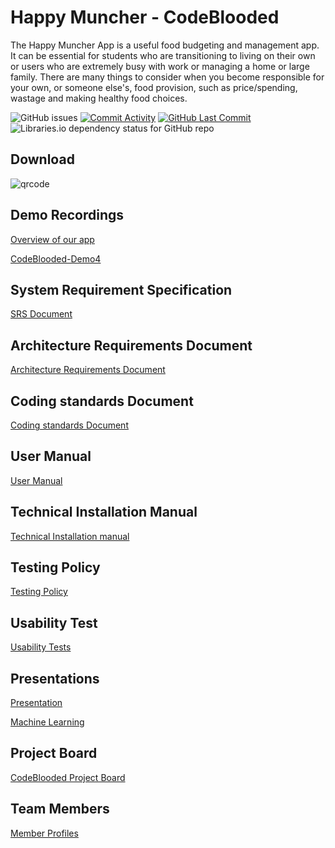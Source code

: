 # Happy Muncher - CodeBlooded

The Happy Muncher App is a useful food budgeting and management app.  It can be essential for students who are transitioning to living on their own or users who are extremely busy with work or managing a home or large family. There are many things to consider when you become responsible for your own, or someone else's, food provision, such as price/spending, wastage and making healthy food choices.


<img alt="GitHub issues" src="https://img.shields.io/github/issues-raw/COS301-SE-2022/Happy-Muncher"> <a href = "https://github.com/COS301-SE-2022/Happy-Muncher/commits"><img alt="Commit Activity" src="https://img.shields.io/github/commit-activity/w/COS301-SE-2022/Happy-Muncher?color=green&style=flat-square"></a> <a href = "https://github.com/COS301-SE-2022/Happy-Muncher/commits"><img alt="GitHub Last Commit" src="https://img.shields.io/github/last-commit/COS301-SE-2022/Happy-Muncher?color=green&style=flat-square"></a> <img alt="Libraries.io dependency status for GitHub repo" src="https://img.shields.io/librariesio/github/COS301-SE-2022/Happy-Muncher">

## Download
![qrcode](https://user-images.githubusercontent.com/93043264/197421416-801d5ebc-0ddb-462a-9c52-250fce63bb1d.png)

## Demo Recordings
[Overview of our app](https://drive.google.com/file/d/1BL00hEdG-MWqTlmcv-E0QaQOMH6tr-Uv/view?usp=sharing)

[CodeBlooded-Demo4](https://drive.google.com/drive/folders/1hVA0aQhkxGa_LgDsLJV_XIMiNW60nPsf?usp=sharing)
## System Requirement Specification
[SRS Document](https://drive.google.com/file/d/1x20VuukqiVTlYZh_muKeNdFzGmm1nnuH/view?usp=sharing)
## Architecture Requirements Document
[Architecture Requirements Document](https://drive.google.com/file/d/1Tqu3ITKMEAa7d0aOIH17ym0sEUIzCN63/view?usp=sharing)
## Coding standards Document
[Coding standards Document](https://drive.google.com/file/d/1YFDkelCUVaHnaCqa4YK2TMixYq0FU9Pc/view?usp=sharing)
## User Manual
[User Manual](https://drive.google.com/file/d/1eCcusi1SJ0QwVBzzDOkcyZAXhJYb7U6b/view?usp=sharing)
## Technical Installation Manual
[Technical Installation manual](https://drive.google.com/file/d/1fdteJyN7CWQUq0vehNhvfx_h3GnLyf1I/view?usp=sharing)
## Testing Policy
[Testing Policy](https://drive.google.com/file/d/1sk1aM97NQaeZG-jt0UAPqZ6HYrmriLoQ/view?usp=sharing)
## Usability Test
[Usability Tests](https://drive.google.com/file/d/1Z9PljeBpSOoaTB8hNiz1ekuvu-eYYvhs/view?usp=sharing)
## Presentations
[Presentation](https://docs.google.com/presentation/d/1fv17issWGwWcOh5l9x09kJCaiMSahzME/edit?usp=sharing&ouid=103825104045648867447&rtpof=true&sd=true)

[Machine Learning](https://docs.google.com/presentation/d/1KBuzgbySB4gZlmvZsk5-isN6fJXGjq2H/edit?usp=sharing&ouid=103825104045648867447&rtpof=true&sd=true)
## Project Board
[CodeBlooded Project Board](https://github.com/COS301-SE-2022/Happy-Muncher/projects/1)
## Team Members
[Member Profiles](https://github.com/COS301-SE-2022/Happy-Muncher/wiki/Members)

